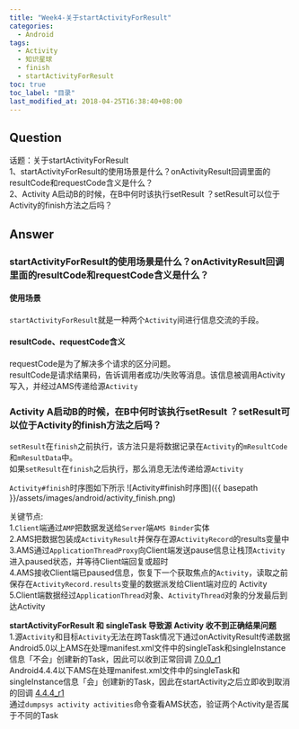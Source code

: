```yaml
---
title: "Week4-关于startActivityForResult"
categories:
  - Android
tags:
  - Activity
  - 知识星球
  - finish
  - startActivityForResult
toc: true
toc_label: "目录"
last_modified_at: 2018-04-25T16:38:40+08:00
---
```


## Question
话题：关于startActivityForResult  
1、startActivityForResult的使用场景是什么？onActivityResult回调里面的resultCode和requestCode含义是什么？  
2、Activity A启动B的时候，在B中何时该执行setResult ？setResult可以位于Activity的finish方法之后吗？  

## Answer
### startActivityForResult的使用场景是什么？onActivityResult回调里面的resultCode和requestCode含义是什么？  
#### 使用场景
`startActivityForResult`就是一种两个`Activity`间进行信息交流的手段。
#### resultCode、requestCode含义
requestCode是为了解决多个请求的区分问题。  
resultCode是请求结果码，告诉调用者成功/失败等消息。该信息被调用Activity写入，并经过AMS传递给源`Activity`

### Activity A启动B的时候，在B中何时该执行setResult ？setResult可以位于Activity的finish方法之后吗？  
`setResult`在`finish`之前执行，该方法只是将数据记录在`Activity`的`mResultCode`和`mResultData`中。  
如果`setResult`在`finish`之后执行，那么消息无法传递给源`Activity`

`Activity#finish`时序图如下所示
![Activity#finish时序图]({{ basepath }}/assets/images/android/activity_finish.png)

关键节点:  
1.`Client`端通过`AMP`把数据发送给`Server`端`AMS Binder`实体  
2.AMS把数据包装成`ActivityResult`并保存在源`ActivityRecord`的results变量中  
3.AMS通过`ApplicationThreadProxy`向Client端发送pause信息让栈顶`Activity`进入paused状态，并等待Client端回复或超时  
4.AMS接收Client端已paused信息，恢复下一个获取焦点的`Activity`，读取之前保存在`ActivityRecord.results`变量的数据派发给Client端对应的 Activity  
5.Client端数据经过`ApplicationThread`对象、`ActivityThread`对象的分发最后到达Activity


**startActivityForResult 和 singleTask 导致源 Activity 收不到正确结果问题**  
1.源`Activity`和目标`Activity`无法在跨Task情况下通过onActivityResult传递数据    
Android5.0以上AMS在处理manifest.xml文件中的singleTask和singleInstance信息「不会」创建新的Task，因此可以收到正常回调 [7.0.0_r1](http://androidxref.com/7.0.0_r1/xref/frameworks/base/services/core/java/com/android/server/am/ActivityStarter.java#1196)  
Android4.4.4以下AMS在处理manifest.xml文件中的singleTask和singleInstance信息「会」创建新的Task，因此在startActivity之后立即收到取消的回调 [4.4.4_r1](http://androidxref.com/4.4.4_r1/xref/frameworks/base/services/java/com/android/server/am/ActivityStackSupervisor.java#1399)  
通过`dumpsys activity activities`命令查看AMS状态，验证两个Activity是否属于不同的Task

